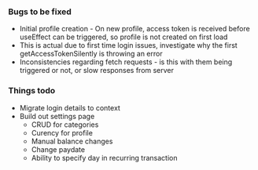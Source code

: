 ### Bugs to be fixed

- Initial profile creation - On new profile, access token is received before useEffect can be triggered, so profile is not created on first load
- This is actual due to first time login issues, investigate why the first getAccessTokenSilently is throwing an error
- Inconsistencies regarding fetch requests - is this with them being triggered or not, or slow responses from server

### Things todo

- Migrate login details to context
- Build out settings page
  - CRUD for categories
  - Curency for profile
  - Manual balance changes
  - Change paydate
  - Ability to specify day in recurring transaction
